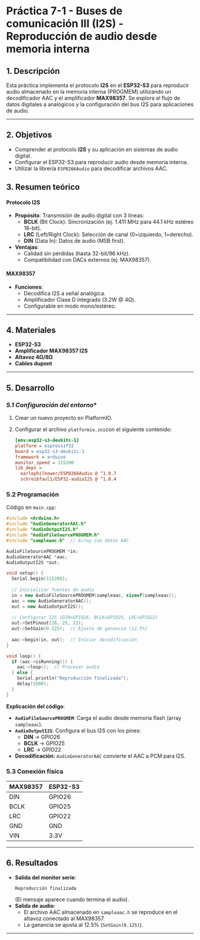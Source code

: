 # **Práctica 7-1 - Buses de comunicación III (I2S) - Reproducción de audio desde memoria interna**  

## **1. Descripción**  
Esta práctica implementa el protocolo **I2S** en el **ESP32-S3** para reproducir audio almacenado en la memoria interna (PROGMEM) utilizando un decodificador AAC y el amplificador **MAX98357**. Se explora el flujo de datos digitales a analógicos y la configuración del bus I2S para aplicaciones de audio.  

---

## **2. Objetivos**  
- Comprender el protocolo **I2S** y su aplicación en sistemas de audio digital.  
- Configurar el ESP32-S3 para reproducir audio desde memoria interna.  
- Utilizar la librería `ESP8266Audio` para decodificar archivos AAC.  

## **3. Resumen teórico**  
#### **Protocolo I2S**  
- **Propósito**: Transmisión de audio digital con 3 líneas:  
  - **BCLK** (Bit Clock): Sincronización (ej. 1.411 MHz para 44.1 kHz estéreo 16-bit).  
  - **LRC** (Left/Right Clock): Selección de canal (0=izquierdo, 1=derecho).  
  - **DIN** (Data In): Datos de audio (MSB first).  
- **Ventajas**:  
  - Calidad sin pérdidas (hasta 32-bit/96 kHz).  
  - Compatibilidad con DACs externos (ej. MAX98357).  

#### **MAX98357**  
- **Funciones**:  
  - Decodifica I2S a señal analógica.  
  - Amplificador Clase D integrado (3.2W @ 4Ω).  
  - Configurable en modo mono/estéreo.  

---

## **4. Materiales**  
- **ESP32-S3**  
- **Amplificador MAX98357 I2S**  
- **Altavoz 4Ω/8Ω**  
- **Cables dupont**  

---

## **5. Desarrollo**  

### *5.1 Configuración del entorno**  
1. Crear un nuevo proyecto en PlatformIO.  

2. Configurar el archivo `platformio.ini`con el siguiente contenido:   
   ```ini
   [env:esp32-s3-devkitc-1]
   platform = espressif32
   board = esp32-s3-devkitc-1
   framework = arduino
   monitor_speed = 115200
   lib_deps =
     earlephilhower/ESP8266Audio @ ^1.9.7
     schreibfaul1/ESP32-audioI2S @ ^1.0.4
   ```  

### **5.2 Programación**  
Código en `main.cpp`:  
```cpp
#include <Arduino.h>
#include "AudioGeneratorAAC.h"
#include "AudioOutputI2S.h"
#include "AudioFileSourcePROGMEM.h"
#include "sampleaac.h"  // Array con datos AAC

AudioFileSourcePROGMEM *in;
AudioGeneratorAAC *aac;
AudioOutputI2S *out;

void setup() {
  Serial.begin(115200);
  
  // Inicializar fuentes de audio
  in = new AudioFileSourcePROGMEM(sampleaac, sizeof(sampleaac));
  aac = new AudioGeneratorAAC();
  out = new AudioOutputI2S();
  
  // Configurar I2S (DIN=GPIO26, BCLK=GPIO25, LRC=GPIO22)
  out->SetPinout(26, 25, 22);
  out->SetGain(0.125);  // Ajuste de ganancia (12.5%)
  
  aac->begin(in, out);  // Iniciar decodificación
}

void loop() {
  if (aac->isRunning()) {
    aac->loop();  // Procesar audio
  } else {
    Serial.println("Reproducción finalizada");
    delay(1000);
  }
}
```  

**Explicación del código**:  
- **`AudioFileSourcePROGMEM`**: Carga el audio desde memoria flash (array `sampleaac`).  
- **`AudioOutputI2S`**: Configura el bus I2S con los pines:  
  - **DIN** → GPIO26  
  - **BCLK** → GPIO25  
  - **LRC** → GPIO22  
- **Decodificación**: `AudioGeneratorAAC` convierte el AAC a PCM para I2S.  

### **5.3 Conexión física**  
| MAX98357 | ESP32-S3 |  
|----------|----------|  
| DIN      | GPIO26   |  
| BCLK     | GPIO25   |  
| LRC      | GPIO22   |  
| GND      | GND      |  
| VIN      | 3.3V     |  

---

## **6. Resultados**  
- **Salida del monitor serie**:  
  ```plaintext
  Reproducción finalizada
  ```  
  (El mensaje aparece cuando termina el audio).  
- **Salida de audio**:  
  - El archivo AAC almacenado en `sampleaac.h` se reproduce en el altavoz conectado al MAX98357.  
  - La ganancia se ajusta al 12.5% (`SetGain(0.125)`).  

---

